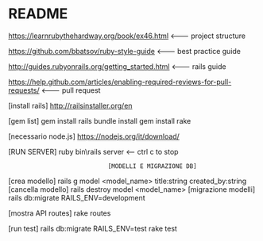 # README

https://learnrubythehardway.org/book/ex46.html          <--- project structure

https://github.com/bbatsov/ruby-style-guide             <--- best practice guide

http://guides.rubyonrails.org/getting_started.html      <--- rails guide

https://help.github.com/articles/enabling-required-reviews-for-pull-requests/       <--- pull request 

[install rails]
http://railsinstaller.org/en


[gem list]
gem install rails
bundle install
gem install rake

[necessario node.js]
https://nodejs.org/it/download/

[RUN SERVER]
ruby bin\rails server           <-- ctrl c to stop

								[MODELLI E MIGRAZIONE DB]
[crea modello]
rails g model <model_name> title:string created_by:string
[cancella modello]
rails destroy model <model_name>
[migrazione modelli]
rails db:migrate RAILS_ENV=development

[mostra API routes]
rake routes

[run test]
rails db:migrate RAILS_ENV=test
rake test

